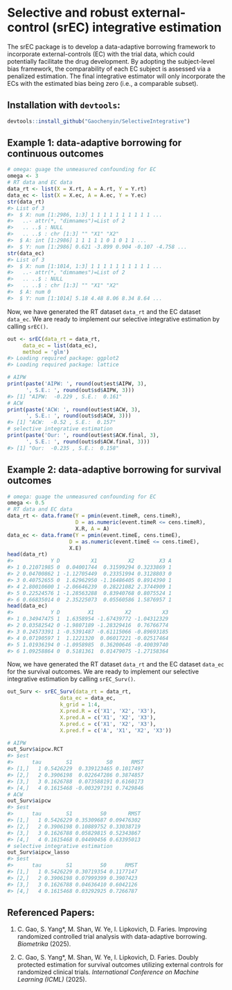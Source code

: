 
<!-- README.md is generated from README.Rmd. Please edit that file -->

# Selective and robust external-control (srEC) integrative estimation

<!-- badges: start -->
<!-- badges: end -->

The srEC package is to develop a data-adaptive borrowing framework to
incorporate external-controls (EC) with the trial data, which could
potentially facilitate the drug development. By adopting the
subject-level bias framework, the comparability of each EC subject is
assessed via a penalized estimation. The final integrative estimator
will only incorporate the ECs with the estimated bias being zero (i.e.,
a comparable subset).

## Installation with `devtools`:

``` r
devtools::install_github("Gaochenyin/SelectiveIntegrative")
```

## Example 1: data-adaptive borrowing for continuous outcomes

``` r
# omega: guage the unmeasured confounding for EC
omega <- 3
# RT data and EC data
data_rt <- list(X = X.rt, A = A.rt, Y = Y.rt)
data_ec <- list(X = X.ec, A = A.ec, Y = Y.ec)
str(data_rt)
#> List of 3
#>  $ X: num [1:2986, 1:3] 1 1 1 1 1 1 1 1 1 1 ...
#>   ..- attr(*, "dimnames")=List of 2
#>   .. ..$ : NULL
#>   .. ..$ : chr [1:3] "" "X1" "X2"
#>  $ A: int [1:2986] 1 1 1 1 1 0 1 0 1 1 ...
#>  $ Y: num [1:2986] 0.621 -3.899 0.904 -0.107 -4.758 ...
str(data_ec)
#> List of 3
#>  $ X: num [1:1014, 1:3] 1 1 1 1 1 1 1 1 1 1 ...
#>   ..- attr(*, "dimnames")=List of 2
#>   .. ..$ : NULL
#>   .. ..$ : chr [1:3] "" "X1" "X2"
#>  $ A: num 0
#>  $ Y: num [1:1014] 5.18 4.48 8.06 8.34 8.64 ...
```

Now, we have generated the RT dataset `data_rt` and the EC dataset
`data_ec`. We are ready to implement our selective integrative
estimation by calling `srEC()`.

``` r
out <- srEC(data_rt = data_rt,
     data_ec = list(data_ec),
     method = 'glm')
#> Loading required package: ggplot2
#> Loading required package: lattice
```

``` r
# AIPW
print(paste('AIPW: ', round(out$est$AIPW, 3), 
      ', S.E.: ', round(out$sd$AIPW, 3)))
#> [1] "AIPW:  -0.229 , S.E.:  0.161"
# ACW
print(paste('ACW: ', round(out$est$ACW, 3), 
      ', S.E.: ', round(out$sd$ACW, 3)))
#> [1] "ACW:  -0.52 , S.E.:  0.157"
# selective integrative estimation
print(paste('Our: ', round(out$est$ACW.final, 3), 
      ', S.E.: ', round(out$sd$ACW.final, 3)))
#> [1] "Our:  -0.235 , S.E.:  0.158"
```

## Example 2: data-adaptive borrowing for survival outcomes

``` r
# omega: guage the unmeasured confounding for EC
omega <- 0.5
# RT data and EC data
data_rt <- data.frame(Y = pmin(event.timeR, cens.timeR),
                      D = as.numeric(event.timeR <= cens.timeR), 
                      X.R, A = A)
data_ec <- data.frame(Y = pmin(event.timeE, cens.timeE), 
                    D = as.numeric(event.timeE <= cens.timeE),
                    X.E)
head(data_rt)
#>            Y D          X1          X2        X3 A
#> 1 0.21071985 0  0.04001744  0.31599294 0.3233869 1
#> 2 0.04700862 1 -1.12705449  0.23351994 0.3128803 0
#> 3 0.40752655 0  1.62962950 -1.16486405 0.8914390 1
#> 4 2.80010600 1 -2.06646239  0.28221082 2.3744909 1
#> 5 0.22524576 1 -1.28563288  0.83940768 0.8075524 1
#> 6 0.66835014 0  2.35225073  0.05560586 1.5876957 1
head(data_ec)
#>            Y D         X1          X2          X3
#> 1 0.34947475 1  1.6358954 -1.67439772 -1.04312329
#> 2 0.03582542 0 -1.9807189 -1.28329416  0.76766774
#> 3 0.24573391 1 -0.5391487 -0.61115066 -0.89693185
#> 4 0.07190597 1  1.1221320  0.06017221 -0.02517464
#> 5 1.01936194 0 -1.0958985  0.36200646 -0.40039740
#> 6 1.09258864 0  0.5181361  0.01479075 -1.27158364
```

Now, we have generated the RT dataset `data_rt` and the EC dataset
`data_ec` for the survival outcomes. We are ready to implement our
selective integrative estimation by calling `srEC_Surv()`.

``` r
out_Surv <- srEC_Surv(data_rt = data_rt,
                 data_ec = data_ec, 
                 k_grid = 1:4, 
                 X.pred.R = c('X1', 'X2', 'X3'),
                 X.pred.A = c('X1', 'X2', 'X3'),
                 X.pred.c = c('X1', 'X2', 'X3'),
                 X.pred.f = c('A', 'X1', 'X2', 'X3'))
```

``` r
# AIPW
out_Surv$aipcw.RCT
#> $est
#>      tau        S1           S0      RMST
#> [1,]   1 0.5426229  0.339123465 0.1017497
#> [2,]   2 0.3906198  0.022647286 0.3874857
#> [3,]   3 0.1626788  0.073588191 0.6160173
#> [4,]   4 0.1615468 -0.003297191 0.7429846
# ACW
out_Surv$aipcw
#> $est
#>      tau        S1         S0       RMST
#> [1,]   1 0.5426229 0.35309687 0.09476302
#> [2,]   2 0.3906198 0.10889752 0.33038719
#> [3,]   3 0.1626788 0.05829815 0.52343867
#> [4,]   4 0.1615468 0.04490456 0.63395013
# selective integrative estimation
out_Surv$aipcw_lasso
#> $est
#>      tau        S1         S0      RMST
#> [1,]   1 0.5426229 0.30719354 0.1177147
#> [2,]   2 0.3906198 0.07999399 0.3907423
#> [3,]   3 0.1626788 0.04636410 0.6042126
#> [4,]   4 0.1615468 0.03292925 0.7266787
```

## Referenced Papers:

1.  C. Gao, S. Yang\*, M. Shan, W. Ye, I. Lipkovich, D. Faries.
    Improving randomized controlled trial analysis with data-adaptive
    borrowing. *Biometrika* (2025).

2.  C. Gao, S. Yang\*, M. Shan, W. Ye, I. Lipkovich, D. Faries. Doubly
    protected estimation for survival outcomes utilizing external
    controls for randomized clinical trials. *International Conference
    on Machine Learning (ICML)* (2025).
